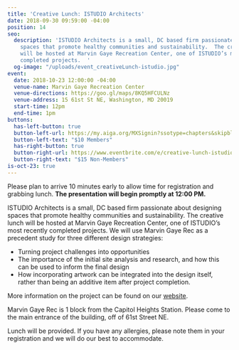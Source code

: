 ```yaml
---
title: 'Creative Lunch: ISTUDIO Architects'
date: 2018-09-30 09:59:00 -04:00
position: 14
seo:
  description: 'ISTUDIO Architects is a small, DC based firm passionate about designing
    spaces that promote healthy communities and sustainability.  The creative lunch
    will be hosted at Marvin Gaye Recreation Center, one of ISTUDIO’s most recently
    completed projects.  '
  og-image: "/uploads/event_creativeLunch-istudio.jpg"
event:
  date: 2018-10-23 12:00:00 -04:00
  venue-name: Marvin Gaye Recreation Center
  venue-directions: https://goo.gl/maps/8KQ5HFCULNz
  venue-address: 15 61st St NE, Washington, MD 20019
  start-time: 12pm
  end-time: 1pm
buttons:
  has-left-button: true
  button-left-url: https://my.aiga.org/MXSignin?ssotype=chapters&skipblacklist&returnurl=https%3A%2F%2Fdc.aiga.org%2Fevent%2Fcreative-lunch-istudio-architects%2F%3Fredirect_source%3Deventbrite_register
  button-left-text: "$10 Members"
  has-right-button: true
  button-right-url: https://www.eventbrite.com/e/creative-lunch-istudio-architects-tickets-50828358990
  button-right-text: "$15 Non-Members"
is-oct-23: true
---
```


Please plan to arrive 10 minutes early to allow time for registration and grabbing lunch. **The presentation will begin promptly at 12:00 PM.**

ISTUDIO Architects is a small, DC based firm passionate about designing spaces that promote healthy communities and sustainability.  The creative lunch will be hosted at Marvin Gaye Recreation Center, one of ISTUDIO’s most recently completed projects.  We will use Marvin Gaye Rec as a precedent study for three different design strategies:

* Turning project challenges into opportunities
* The importance of the initial site analysis and research, and how this can be used to inform the final design
* How incorporating artwork can be integrated into the design itself, rather than being an additive item after project completion.

More information on the project can be found on our [website](https://istudioarchitects.com/portfolio/marvin-gaye-recreation-center).
 
Marvin Gaye Rec is 1 block from the Capitol Heights Station.  Please come to the main entrance of the building, off of 61st Street NE.

Lunch will be provided. If you have any allergies, please note them in your registration and we will do our best to accommodate. 

